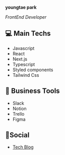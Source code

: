 <p align = "center">
<p><strong>youngtae park</strong></p>
<p><em>FrontEnd Developer</em></p>
</p>

<p align = "center">

<h2>💻  Main Techs</h2>
<ul>
<li>Javascript</li>
<li>React</li>
<li>Next.js</li>
<li>Typescript</li>
<li>Styled components</li>
<li>Tailwind Css</li>
</ul>
<h2>🔧 Business Tools</h2>
<ul>
<li>Slack</li>
<li>Notion</li>
<li>Trello</li>
<li>Figma</li>
</ul>
<h2>📒Social</h2>
<ul>
<li><a href="https://velog.io/@pyt1665">Tech Blog</a></li>
</ul>
</p>


